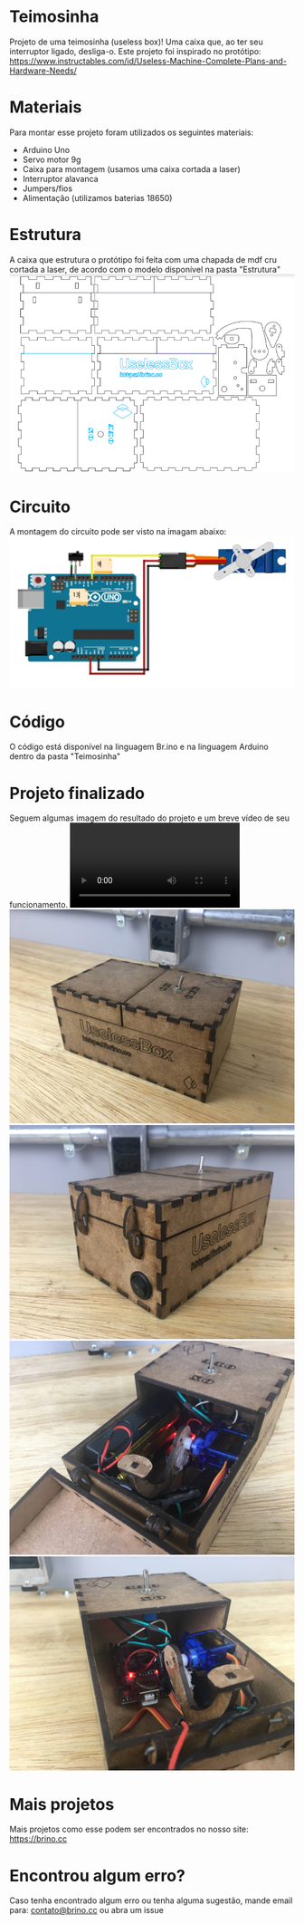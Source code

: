 # Teimosinha
Projeto de uma teimosinha (useless box)! Uma caixa que, ao ter seu interruptor ligado, desliga-o.
Este projeto foi inspirado no protótipo: https://www.instructables.com/id/Useless-Machine-Complete-Plans-and-Hardware-Needs/

# Materiais
Para montar esse projeto foram utilizados os seguintes materiais:

* Arduino Uno
* Servo motor 9g
* Caixa para montagem (usamos uma caixa cortada a laser)
* Interruptor alavanca
* Jumpers/fios
* Alimentação (utilizamos baterias 18650)

# Estrutura
A caixa que estrutura o protótipo foi feita com uma chapada de mdf cru cortada a laser, de acordo com o modelo disponível na pasta "Estrutura"
![Imagem da Estrutura](https://github.com/BrinoOficial/Teimosinha/blob/master/Estrutura/Estrutura.png)


# Circuito
A montagem do circuito pode ser visto na imagam abaixo:
![Imagem do circuito](https://github.com/BrinoOficial/Teimosinha/blob/master/Circuito/CircuitoTeimosinha_bb.png)

# Código
O código está disponível na linguagem Br.ino e na linguagem Arduino dentro da pasta "Teimosinha"

# Projeto finalizado
Seguem algumas imagem do resultado do projeto e um breve vídeo de seu funcionamento.
![Vídeo funcionando](https://github.com/BrinoOficial/Teimosinha/blob/master/Fotos/IMG_5315.MOV)
![Imagem do Projeto](https://github.com/BrinoOficial/Teimosinha/blob/master/Fotos/IMG_5311.jpg)
![Imagem do Projeto](https://github.com/BrinoOficial/Teimosinha/blob/master/Fotos/IMG_5312.jpg)
![Imagem do Projeto](https://github.com/BrinoOficial/Teimosinha/blob/master/Fotos/IMG_5313.jpg)
![Imagem do Projeto](https://github.com/BrinoOficial/Teimosinha/blob/master/Fotos/IMG_5314.jpg)

# Mais projetos
Mais projetos como esse podem ser encontrados no nosso site: https://brino.cc

# Encontrou algum erro?
Caso tenha encontrado algum erro ou tenha alguma sugestão, mande email para: contato@brino.cc ou abra um issue

